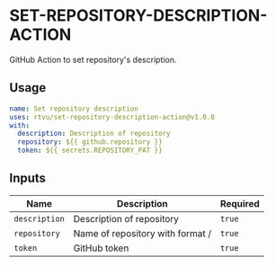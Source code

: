 # SET-REPOSITORY-DESCRIPTION-ACTION

GitHub Action to set repository's description.

## Usage

``` yaml
name: Set repository description
uses: rtvu/set-repository-description-action@v1.0.0
with:
  description: Description of repository
  repository: ${{ github.repository }}
  token: ${{ secrets.REPOSITORY_PAT }}
```

## Inputs

| Name          | Description                                         | Required |
| ------------- | --------------------------------------------------- | -------- |
| `description` | Description of repository                           | `true`   |
| `repository`  | Name of repository with format <OWNER>/<REPOSITORY> | `true`   |
| `token`       | GitHub token                                        | `true`   |
